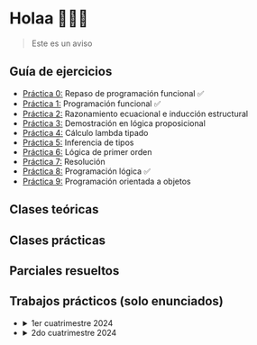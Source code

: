 # Holaa 👩🏻‍💻

> Este es un aviso  

## Guía de ejercicios
  - [Práctica 0:](https://github.com/Flor0602/Paradigmas-de-programaci-n-/blob/main/Gu%C3%ADas%20resueltas/Guia0.hs)  Repaso de programación funcional ✅
  - [Práctica 1:](https://github.com/Flor0602/Paradigmas-de-programaci-n-/blob/main/Gu%C3%ADas%20resueltas/Guia1.hs)  Programación funcional ✅
  - [Práctica 2:](https://github.com/Flor0602/Paradigmas-de-programaci-n-/blob/main/Gu%C3%ADas%20resueltas/Guia2.md)  Razonamiento ecuacional e inducción estructural
  - [Práctica 3:]() Demostración en lógica proposicional
  - [Práctica 4:]() Cálculo lambda tipado
  - [Práctica 5:]() Inferencia de tipos 
  - [Práctica 6:]() Lógica de primer orden
  - [Práctica 7:]() Resolución
  - [Práctica 8:](https://github.com/Flor0602/plp/blob/main/Gu%C3%ADas%20resueltas/Guia8.pl) Programación lógica ✅
  - [Práctica 9:]() Programación orientada a objetos
    
## Clases teóricas

## Clases prácticas

## Parciales resueltos

## Trabajos prácticos (solo enunciados)
  - <details>
      <summary>1er cuatrimestre 2024</summary>

      - [Trabajo práctico 1 - Programación funcional](https://github.com/Flor0602/uba-plp/blob/main/TPs/tp1-1c.pdf)
      - [Trabajo práctico 2 - Programación lógica](https://github.com/Flor0602/uba-plp/blob/main/TPs/tp2-1c.pdf)

      </details>
  - <details>
      <summary>2do cuatrimestre 2024</summary>

      - [Trabajo práctico 1 - Programación funcional](https://github.com/Flor0602/uba-plp/blob/main/TPs/tp1.pdf)
      - [Trabajo práctico 2 - Programación lógica](https://github.com/Flor0602/uba-plp/blob/main/TPs/tp_prolog.pdf)
    </details>

